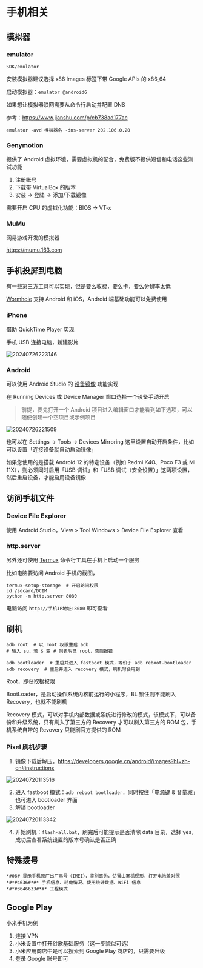 # 手机相关

## 模拟器

### emulator

`SDK/emulator`

安装模拟器建议选择 x86 Images 标签下带 Google APIs 的 x86_64

启动模拟器：`emulator @android6`

如果想让模拟器联网需要从命令行启动并配置 DNS

参考：<https://www.jianshu.com/p/cb738ad177ac>

`emulator -avd 模拟器名 -dns-server 202.106.0.20`

### Genymotion

提供了 Android 虚拟环境，需要虚拟机的配合，免费版不提供短信和电话这些测试功能

1. 注册账号
2. 下载带 VirtualBox 的版本
3. 安装 -> 登陆 -> 添加/下载镜像

需要开启 CPU 的虚拟化功能：BIOS -> VT-x

### MuMu

网易游戏开发的模拟器

<https://mumu.163.com>

## 手机投屏到电脑

有一些第三方工具可以实现，但是要么收费，要么卡，要么分辨率太低

[Wormhole](https://er.run/) 支持 Android 和 iOS，Android 端基础功能可以免费使用

### iPhone

借助 QuickTime Player 实现

手机 USB 连接电脑，新建影片

![20240726223146](https://image.zuoright.com/20240726223146.png)

### Android

可以使用 Android Studio 的 [设备镜像](https://developer.android.com/studio/run/device?hl=zh-cn) 功能实现

在 Running Devices 或 Device Manager 窗口选择一个设备手动开启

> 前提，要先打开一个 Android 项目进入编辑窗口才能看到如下选项，可以随便创建一个空项目或示例项目

![20240726221509](https://image.zuoright.com/20240726221509.png)

也可以在 Settings -> Tools -> Devices Mirroring 这里设置自动开启条件，比如可以设置「连接设备就自动启动镜像」

如果您使用的是搭载 Android 12 的特定设备（例如 Redmi K40、Poco F3 或 Mi 11X），则必须同时启用「USB 调试」和「USB 调试（安全设置）」这两项设置，然后重启设备，才能启用设备镜像

## 访问手机文件

### Device File Explorer

使用 Android Studio，View > Tool Windows > Device File Explorer 查看

### http.server

另外还可使用 [Termux](https://termux.dev/) 命令行工具在手机上启动一个服务

比如电脑要访问 Android 手机的截图，

```shell
termux-setup-storage  # 开启访问权限
cd /sdcard/DCIM
python -m http.server 8080
```

电脑访问 `http://手机IP地址:8080` 即可查看

## 刷机

```shell
adb root  # 以 root 权限重启 adb
# 输入 su，若 $ 变 # 则表明已 root，否则报错

adb bootloader  # 重启并进入 fastboot 模式，等价于 adb reboot-bootloader
adb recovery  # 重启并进入 recovery 模式，刷机时会用到
```

Root，即获取根权限

BootLoader，是启动操作系统内核前运行的小程序，BL 锁住则不能刷入 Recovery，也就不能刷机

Recovery 模式，可以对手机内部数据或系统进行修改的模式，该模式下，可以备份和升级系统，只有刷入了第三方的 Recovery 才可以刷入第三方的 ROM 包，手机系统自带的 Revovery 只能刷官方提供的 ROM

### Pixel 刷机步骤

1. 镜像下载后解压，<https://developers.google.cn/android/images?hl=zh-cn#instructions>

![20240720113516](https://image.zuoright.com/20240720113516.png)

2. 进入 fastboot 模式：`adb reboot bootloader`，同时按住「电源键 & 音量减」也可进入 bootloader 界面
3. 解锁 bootloader

![20240720113342](https://image.zuoright.com/20240720113342.png)

4. 开始刷机：`flash-all.bat`，刷完后可能提示是否清除 data 目录，选择 yes，成功后查看系统设置的版本号确认是否正确

## 特殊拨号

```text
*#06# 显示手机原厂出厂串号（IMEI），鉴别真伪，仿冒山寨机现形，打开电池盖对照
*#*#4636#*#* 手机信息、耗电情况、使用统计数据、WiFi 信息
*#*#3646633#*#* 工程模式
```

## Google Play

小米手机为例

1. 连接 VPN
2. 小米设置中打开谷歌基础服务（这一步貌似可选）
3. 小米应用商店中是可以搜索到 Google Play 商店的，只需要升级
4. 登录 Google 账号即可
